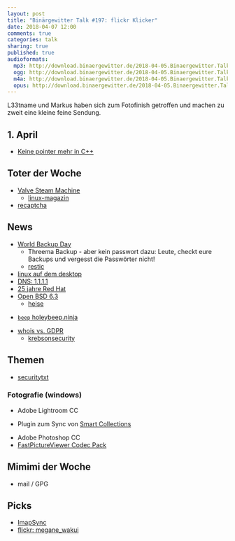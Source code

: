 ```yaml
---
layout: post
title: "Binärgewitter Talk #197: flickr Klicker"
date: 2018-04-07 12:00
comments: true
categories: talk
sharing: true
published: true
audioformats:
  mp3: http://download.binaergewitter.de/2018-04-05.Binaergewitter.Talk.197.mp3
  ogg: http://download.binaergewitter.de/2018-04-05.Binaergewitter.Talk.197.ogg
  m4a: http://download.binaergewitter.de/2018-04-05.Binaergewitter.Talk.197.m4a
  opus: http://download.binaergewitter.de/2018-04-05.Binaergewitter.Talk.197.opus
---
```

L33tname und Markus haben sich zum Fotofinish getroffen und machen zu zweit eine kleine feine Sendung.

## 1. April

- [Keine pointer mehr in C++](https://www.heise.de/developer/artikel/No-New-New-Das-Ende-von-Zeigern-in-C-4009347.html)

## Toter der Woche
- [Valve Steam Machine](https://www.heise.de/newsticker/meldung/Valve-scheitert-mit-Steam-Machine-Konzept-4010313.html)
  * [linux-magazin](http://www.linux-magazin.de/news/steam-machines-vor-dem-aus/)
- [recaptcha](https://www.heise.de/ix/meldung/Google-beendet-reCAPTCHA-v1-4010679.html)


## News
- [World Backup Day](https://www.backblaze.com/blog/world-backup-day-2018-backing-up-the-world/)
  * Threema Backup - aber kein passwort dazu: Leute, checkt eure Backups und vergesst die Passwörter nicht!
  * [restic](https://restic.net/)
- [linux auf dem desktop](https://www.heise.de/newsticker/meldung/WSL-DistroLauncher-Linux-Schmusehilfe-fuer-Windows-4006641.html)
- [DNS: 1.1.1.1](https://blog.cloudflare.com/announcing-1111/)
- [25 jahre Red Hat](https://www.heise.de/ix/meldung/Feier-zum-25-Geburtstag-Red-Hat-erzielt-Umsatzrekord-4008304.html)
- [Open BSD 6.3](https://www.openbsd.org/63.html)
  * [heise](https://www.heise.de/newsticker/meldung/OpenBSD-6-3-Meltdown-Spectre-Fix-und-SMP-fuer-ARM64-4009827.html)
* [`beep` holeybeep.ninja](https://www.heise.de/security/meldung/l-f-Piep-piep-root-4011437.html)
- [whois vs. GDPR](https://krebsonsecurity.com/2018/02/new-eu-privacy-law-may-weaken-security/)
  * [krebsonsecurity](https://krebsonsecurity.com/2018/03/who-is-afraid-of-more-spams-and-scams/)

## Themen
- [securitytxt](https://securitytxt.org/)

### Fotografie (windows)
- Adobe Lightroom CC
 * Plugin zum Sync von [Smart Collections](http://regex.info/blog/lightroom-goodies/smart-collection-sync)
- Adobe Photoshop CC
- [FastPictureViewer Codec Pack](https://www.fastpictureviewer.com/codecs/)

## Mimimi der Woche
- mail / GPG


## Picks
- [ImapSync](https://github.com/imapsync/imapsync)
- [flickr: megane_wakui](https://www.flickr.com/photos/megane_wakui/)


